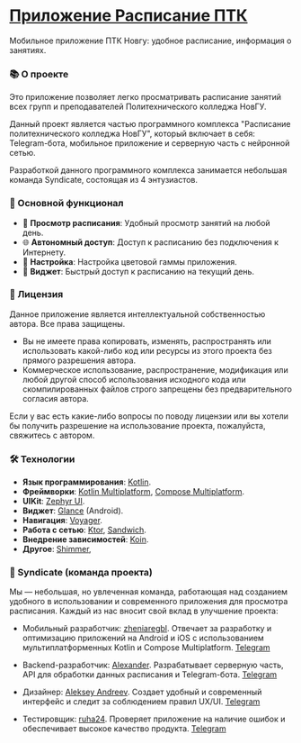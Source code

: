 # [Приложение Расписание ПТК](https://www.rustore.ru/catalog/app/com.syndicate.ptkscheduleapp)
Мобильное приложение ПТК Новгу: удобное расписание, информация о занятиях.

### 📚 О проекте
Это приложение позволяет легко просматривать расписание занятий всех групп и преподавателей Политехнического колледжа НовГУ.

Данный проект является частью программного комплекса "Расписание политехнического колледжа НовГУ", который включает в себя: Telegram-бота, мобильное приложение и серверную часть с нейронной сетью.

Разработкой данного программного комплекса занимается небольшая команда Syndicate, состоящая из 4 энтузиастов.

### 🚀 Основной функционал
- 📅 **Просмотр расписания**: Удобный просмотр занятий на любой день.
- 🌐 **Автономный доступ**: Доступ к расписанию без подключения к Интернету.
- 🎨 **Настройка**: Настройка цветовой гаммы приложения.
- 📲 **Виджет**: Быстрый доступ к расписанию на текущий день.

### 📜 Лицензия
Данное приложение является интеллектуальной собственностью автора. Все права защищены.

- Вы не имеете права копировать, изменять, распространять или использовать какой-либо код или ресурсы из этого проекта без прямого разрешения автора.
- Коммерческое использование, распространение, модификация или любой другой способ использования исходного кода или скомпилированных файлов строго запрещены без предварительного согласия автора.

Если у вас есть какие-либо вопросы по поводу лицензии или вы хотели бы получить разрешение на использование проекта, пожалуйста, свяжитесь с автором.

### 🛠️ Технологии
- **Язык программирования**: [Kotlin](https://kotlinlang.org/).
- **Фреймворки**: [Kotlin Multiplatform](https://kotlinlang.org/docs/multiplatform.html), [Compose Multiplatform](https://www.jetbrains.com/compose-multiplatform/).
- **UIKit**: [Zephyr UI](https://github.com/ZephyrUI/zephyr-compose-multiplatfrom).
- **Виджет**: [Glance](https://developer.android.com/develop/ui/compose/glance?hl=ru) (Android).
- **Навигация**: [Voyager](https://voyager.adriel.cafe).
- **Работа с сетью**: [Ktor](https://ktor.io), [Sandwich](https://skydoves.github.io/sandwich/).
- **Внедрение зависимостей**: [Koin](https://insert-koin.io).
- **Другое**: [Shimmer](https://github.com/valentinilk/compose-shimmer),

### 👥 Syndicate (команда проекта)
Мы — небольшая, но увлеченная команда, работающая над созданием удобного в использовании и современного приложения для просмотра расписания. Каждый из нас вносит свой вклад в улучшение проекта:

- Мобильный разработчик: [zheniaregbl](https://github.com/zheniaregbl).
Отвечает за разработку и оптимизацию приложений на Android и iOS с использованием мультиплатформенных Kotlin и Compose Multiplatform. [Telegram](https://t.me/regbl)

- Backend-разработчик: [Alexander](https://github.com/Prodix).
Разрабатывает серверную часть, API для обработки данных расписания и Telegram-бота. [Telegram](https://t.me/Prodix)

- Дизайнер: [Aleksey Andreev](https://github.com/yungplane).
Создает удобный и современный интерфейс и следит за соблюдением правил UX/UI. [Telegram](https://t.me/yung_plane)

- Тестировщик: [ruha24](https://github.com/ruha24).
Проверяет приложение на наличие ошибок и обеспечивает высокое качество продукта. [Telegram](https://t.me/ruha_42)
